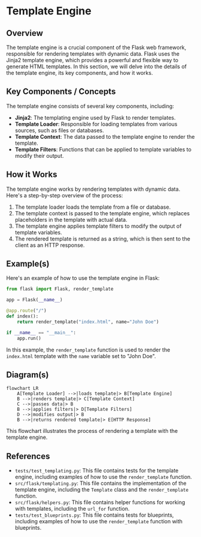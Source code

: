 # Template Engine
## Overview
The template engine is a crucial component of the Flask web framework, responsible for rendering templates with dynamic data. Flask uses the Jinja2 template engine, which provides a powerful and flexible way to generate HTML templates. In this section, we will delve into the details of the template engine, its key components, and how it works.

## Key Components / Concepts
The template engine consists of several key components, including:
* **Jinja2**: The templating engine used by Flask to render templates.
* **Template Loader**: Responsible for loading templates from various sources, such as files or databases.
* **Template Context**: The data passed to the template engine to render the template.
* **Template Filters**: Functions that can be applied to template variables to modify their output.

## How it Works
The template engine works by rendering templates with dynamic data. Here's a step-by-step overview of the process:
1. The template loader loads the template from a file or database.
2. The template context is passed to the template engine, which replaces placeholders in the template with actual data.
3. The template engine applies template filters to modify the output of template variables.
4. The rendered template is returned as a string, which is then sent to the client as an HTTP response.

## Example(s)
Here's an example of how to use the template engine in Flask:
```python
from flask import Flask, render_template

app = Flask(__name__)

@app.route("/")
def index():
    return render_template("index.html", name="John Doe")

if __name__ == "__main__":
    app.run()
```
In this example, the `render_template` function is used to render the `index.html` template with the `name` variable set to "John Doe".

## Diagram(s)
```mermaid
flowchart LR
    A[Template Loader] -->|loads template|> B[Template Engine]
    B -->|renders template|> C[Template Context]
    C -->|passes data|> B
    B -->|applies filters|> D[Template Filters]
    D -->|modifies output|> B
    B -->|returns rendered template|> E[HTTP Response]
```
This flowchart illustrates the process of rendering a template with the template engine.

## References
* `tests/test_templating.py`: This file contains tests for the template engine, including examples of how to use the `render_template` function.
* `src/flask/templating.py`: This file contains the implementation of the template engine, including the `Template` class and the `render_template` function.
* `src/flask/helpers.py`: This file contains helper functions for working with templates, including the `url_for` function.
* `tests/test_blueprints.py`: This file contains tests for blueprints, including examples of how to use the `render_template` function with blueprints.